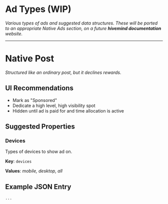 # Ad Types (WIP)

*Various types of ads and suggested data structures. These will be ported to an appropriate Native Ads section, on a future **hivemind documentation** website.*

---

# Native Post

*Structured like an ordinary post, but it declines rewards.*

## UI Recommendations

- Mark as "Sponsored"
- Dedicate a high level, high visibility spot
- Hidden until ad is paid for and time allocation is active

## Suggested Properties

### Devices

Types of devices to show ad on.

**Key**: `devices`

**Values**: *mobile, desktop, all*


## Example JSON Entry

```
...

```

